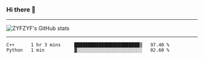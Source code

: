 ### Hi there 👋

-------

<!--

- 🔭 I’m currently working on ...
- 🌱 I’m currently learning Rust
- 👯 I’m looking to collaborate on ...
- 🤔 I’m looking for help with ...
- 💬 Ask me about ...
- 📫 How to reach me: ...
- 😄 Pronouns: ...
- ⚡ Fun fact: ...

-------
-->

![ZYFZYF's GitHub stats](https://github-readme-stats.vercel.app/api?username=ZYFZYF)


-------

<!--START_SECTION:waka-->

```text
C++      1 hr 3 mins     ████████████████████████▒   97.40 %
Python   1 min           ▓░░░░░░░░░░░░░░░░░░░░░░░░   02.60 %
```

<!--END_SECTION:waka-->


